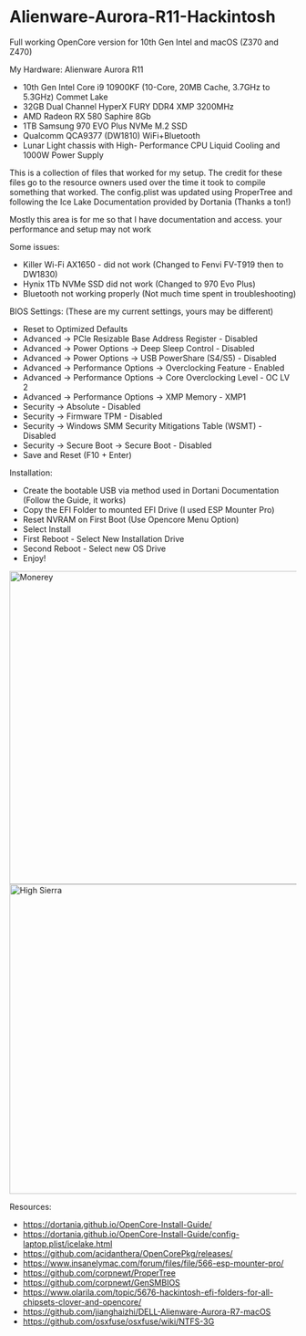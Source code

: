 # Alienware-Aurora-R11-Hackintosh
 Full working OpenCore version for 10th Gen Intel and macOS (Z370 and Z470)
 
My Hardware: Alienware Aurora R11
 - 10th Gen Intel Core i9 10900KF (10-Core, 20MB Cache, 3.7GHz to 5.3GHz) Commet Lake
 - 32GB Dual Channel HyperX FURY DDR4 XMP 3200MHz 
 - AMD Radeon RX 580 Saphire 8Gb 
 - 1TB Samsung 970 EVO Plus NVMe M.2 SSD 
 - Qualcomm QCA9377 (DW1810) WiFi+Bluetooth
 - Lunar Light chassis with High- Performance CPU Liquid Cooling and 1000W Power Supply
 
This is a collection of files that worked for my setup. The credit for these files go to the resource owners used over the time it took to compile something that worked. 
The config.plist was updated using ProperTree and following the Ice Lake Documentation provided by Dortania (Thanks a ton!)

Mostly this area is for me so that I have documentation and access. your performance and setup may not work
 
Some issues:
  - Killer Wi-Fi AX1650 - did not work (Changed to Fenvi FV-T919 then to DW1830)
  - Hynix 1Tb NVMe SSD did not work (Changed to 970 Evo Plus)
  - Bluetooth not working properly (Not much time spent in troubleshooting)
  
BIOS Settings: (These are my current settings, yours may be different)
 - Reset to Optimized Defaults
 - Advanced -> PCIe Resizable Base Address Register - Disabled
 - Advanced -> Power Options -> Deep Sleep Control - Disabled
 - Advanced -> Power Options -> USB PowerShare (S4/S5) - Disabled
 - Advanced -> Performance Options -> Overclocking Feature - Enabled
 - Advanced -> Performance Options -> Core Overclocking Level - OC LV 2
 - Advanced -> Performance Options -> XMP Memory - XMP1
 - Security -> Absolute - Disabled
 - Security -> Firmware TPM - Disabled
 - Security -> Windows SMM Security Mitigations Table (WSMT) - Disabled
 - Security -> Secure Boot -> Secure Boot - Disabled
 - Save and Reset (F10 + Enter)
 
Installation:
 - Create the bootable USB via method used in Dortani Documentation (Follow the Guide, it works)
 - Copy the EFI Folder to mounted EFI Drive (I used ESP Mounter Pro)
 - Reset NVRAM on First Boot (Use Opencore Menu Option)
 - Select Install <OS You Are Installing>
 - First Reboot - Select New Installation Drive
 - Second Reboot - Select new OS Drive
 - Enjoy!
 
<img width="549" alt="Monerey" src="https://user-images.githubusercontent.com/3057585/141327390-5a9cde50-4d75-4625-b98b-7e81feabb56b.png">
<img width="543" alt="High Sierra" src="https://user-images.githubusercontent.com/3057585/141327453-4cbd65c5-2100-4f5e-988e-44c0ce0d91b3.png">
 
Resources:
 - https://dortania.github.io/OpenCore-Install-Guide/
 - https://dortania.github.io/OpenCore-Install-Guide/config-laptop.plist/icelake.html
 - https://github.com/acidanthera/OpenCorePkg/releases/
 - https://www.insanelymac.com/forum/files/file/566-esp-mounter-pro/
 - https://github.com/corpnewt/ProperTree
 - https://github.com/corpnewt/GenSMBIOS
 - https://www.olarila.com/topic/5676-hackintosh-efi-folders-for-all-chipsets-clover-and-opencore/
 - https://github.com/jianghaizhi/DELL-Alienware-Aurora-R7-macOS
 - https://github.com/osxfuse/osxfuse/wiki/NTFS-3G

 

